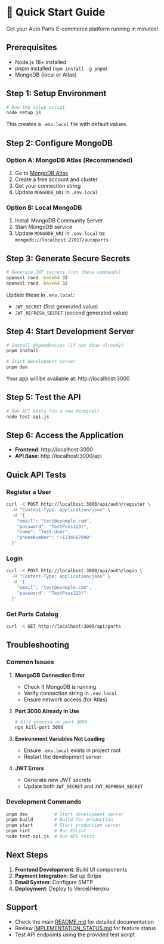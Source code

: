 # 🚀 Quick Start Guide

Get your Auto Parts E-commerce platform running in minutes!

## Prerequisites

- Node.js 18+ installed
- pnpm installed (`npm install -g pnpm`)
- MongoDB (local or Atlas)

## Step 1: Setup Environment

```bash
# Run the setup script
node setup.js
```

This creates a `.env.local` file with default values.

## Step 2: Configure MongoDB

### Option A: MongoDB Atlas (Recommended)

1. Go to [MongoDB Atlas](https://www.mongodb.com/atlas)
2. Create a free account and cluster
3. Get your connection string
4. Update `MONGODB_URI` in `.env.local`

### Option B: Local MongoDB

1. Install MongoDB Community Server
2. Start MongoDB service
3. Update `MONGODB_URI` in `.env.local` to: `mongodb://localhost:27017/autoparts`

## Step 3: Generate Secure Secrets

```bash
# Generate JWT secrets (run these commands)
openssl rand -base64 32
openssl rand -base64 32
```

Update these in `.env.local`:

- `JWT_SECRET` (first generated value)
- `JWT_REFRESH_SECRET` (second generated value)

## Step 4: Start Development Server

```bash
# Install dependencies (if not done already)
pnpm install

# Start development server
pnpm dev
```

Your app will be available at: http://localhost:3000

## Step 5: Test the API

```bash
# Run API tests (in a new terminal)
node test-api.js
```

## Step 6: Access the Application

- **Frontend**: http://localhost:3000
- **API Base**: http://localhost:3000/api

## Quick API Tests

### Register a User

```bash
curl -X POST http://localhost:3000/api/auth/register \
  -H "Content-Type: application/json" \
  -d '{
    "email": "test@example.com",
    "password": "TestPass123!",
    "name": "Test User",
    "phoneNumber": "+1234567890"
  }'
```

### Login

```bash
curl -X POST http://localhost:3000/api/auth/login \
  -H "Content-Type: application/json" \
  -d '{
    "email": "test@example.com",
    "password": "TestPass123!"
  }'
```

### Get Parts Catalog

```bash
curl -X GET http://localhost:3000/api/parts
```

## Troubleshooting

### Common Issues

1. **MongoDB Connection Error**

   - Check if MongoDB is running
   - Verify connection string in `.env.local`
   - Ensure network access (for Atlas)

2. **Port 3000 Already in Use**

   ```bash
   # Kill process on port 3000
   npx kill-port 3000
   ```

3. **Environment Variables Not Loading**

   - Ensure `.env.local` exists in project root
   - Restart the development server

4. **JWT Errors**
   - Generate new JWT secrets
   - Update both `JWT_SECRET` and `JWT_REFRESH_SECRET`

### Development Commands

```bash
pnpm dev          # Start development server
pnpm build        # Build for production
pnpm start        # Start production server
pnpm lint         # Run ESLint
node test-api.js  # Run API tests
```

## Next Steps

1. **Frontend Development**: Build UI components
2. **Payment Integration**: Set up Stripe
3. **Email System**: Configure SMTP
4. **Deployment**: Deploy to Vercel/Heroku

## Support

- Check the main [README.md](README.md) for detailed documentation
- Review [IMPLEMENTATION_STATUS.md](IMPLEMENTATION_STATUS.md) for feature status
- Test API endpoints using the provided test script
